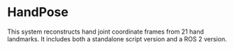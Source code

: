 # HandPose
This system reconstructs hand joint coordinate frames from 21 hand landmarks. It includes both a standalone script version and a ROS 2 version.
